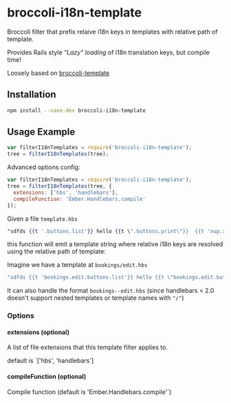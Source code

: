 # broccoli-i18n-template

Broccoli filter that prefix relaive i18n keys in templates with relative path of template. 
 
Provides Rails style *"Lazy" loading* of i18n translation keys, but compile time!
 
Loosely based on [broccoli-template](https://github.com/joliss/broccoli-template/)

## Installation

```bash
npm install --save-dev broccoli-i18n-template
```

## Usage Example

```js
var filterI18nTemplates = require('broccoli-i18n-template');
tree = filterI18nTemplates(tree);
```

Advanced options config:

```js
var filterI18nTemplates = require('broccoli-i18n-template');
tree = filterI18nTemplates(tree, {
  extensions: ['hbs', 'handlebars'],
  compileFunction: 'Ember.Handlebars.compile'
});
```

Given a file `template.hbs`

```handlebars
"sdfds {{t '.buttons.list'}} hello {{t \".buttons.print\"}}  {{t 'xup.xyau'}}"
```

this function will emit a template string where relative i18n keys are resolved using the relative path of template:

Imagine we have a template at `bookings/edit.hbs`

```js
"sdfds {{t 'bookings.edit.buttons.list'}} hello {{t \"bookings.edit.buttons.print\"}}  {{t 'xup.xyau'}}"
```

It can also handle the format `bookings--edit.hbs` (since handlebars < 2.0 doesn't support nested templates or template names with `"/"`)  

### Options

#### extensions (optional)

A list of file extensions that this template filter applies to.

default is `['hbs', 'handlebars']

#### compileFunction (optional)

Compile function (default is 'Ember.Handlebars.compile'`)
